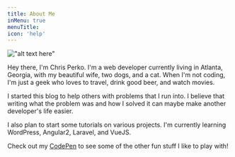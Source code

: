 ```yaml
---
title: About Me
inMenu: true
menuTitle:
icon: 'help'
---
```

!["alt text here"](assets/images/profile.jpg)

Hey there, I'm Chris Perko.  I'm a web developer currently living in Atlanta, Georgia, with my beautiful wife, two dogs, and a cat.  When I'm not coding, I'm just a geek who loves to travel, drink good beer, and watch movies.

I started this blog to help others with problems that I run into.  I believe that writing what the problem was and how I solved it can maybe make another developer's life easier.

I also plan to start some tutorials on various projects.  I'm currently learning WordPress, Angular2, Laravel, and VueJS.

Check out my [CodePen](http://codepen.io/ChrisPerko/) to see some of the other fun stuff I like to play with!
